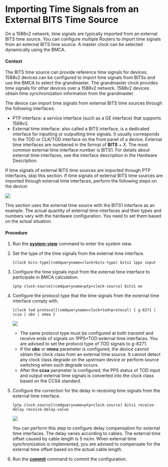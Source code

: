 Importing Time Signals from an External BITS Time Source
========================================================

On a 1588v2 network, time signals are typically imported from an external BITS time source. You can configure multiple Routers to import time signals from an external BITS time source. A master clock can be selected dynamically using the BMCA.

#### Context

The BITS time source can provide reference time signals for devices. 1588v2 devices can be configured to import time signals from BITSs and use the BMCA to select the grandmaster. The grandmaster clock provides time signals for other devices over a 1588v2 network. 1588v2 devices obtain time synchronization information from the grandmaster.

The device can import time signals from external BITS time sources through the following interfaces:

* PTP interface: a service interface (such as a GE interface) that supports 1588v2.
* External time interface: also called a BITS interface, is a dedicated interface for inputting or outputting time signals. It usually corresponds to the TOD or CLK/TOD interface on the front panel of a device. External time interfaces are numbered in the format of **BITS** + *X*. The most common external time interface number is BITS1. For details about external time interfaces, see the interface description in the Hardware Description.

If time signals of external BITS time sources are imported through PTP interfaces, skip this section. If time signals of external BITS time sources are imported through external time interfaces, perform the following steps on the device:

![](../../../../public_sys-resources/note_3.0-en-us.png) 

This section uses the external time source with the BITS1 interface as an example. The actual quantity of external time interfaces and their types and numbers vary with the hardware configuration. You need to set them based on the actual situation.



#### Procedure

1. Run the [**system-view**](cmdqueryname=system-view) command to enter the system view.
2. Set the type of the time signals from the external time interface.
   
   
   ```
   [clock bits-type](cmdqueryname=clock+bits-type) bits1 1pps input
   ```
3. Configure the time signals input from the external time interface to participate in BMCA calculation.
   
   
   ```
   [ptp clock-source](cmdqueryname=ptp+clock-source) bits1 on
   ```
4. Configure the protocol type that the time signals from the external time interface comply with.
   
   
   ```
   [clock tod protocol](cmdqueryname=clock+tod+protocol) { g-8271 | ccsa | ubx | nmea }
   ```
   ![](../../../../public_sys-resources/note_3.0-en-us.png) 
   * The same protocol type must be configured at both transmit and receive ends of signals on 1PPS+TOD external time interfaces. You are advised to set the protocol type of TOD signals to g-8271.
   * If the **ubx** or **nmea** parameter is configured, the device cannot obtain the clock class from an external time source. It cannot detect any clock class degrade on the upstream device or perform source switching when such degrade occurs.
   * After the **ccsa** parameter is configured, the PPS status of TOD input and output external time signals is converted into the clock class based on the CCSA standard.
5. Configure the correction for the delay in receiving time signals from the external time interface.
   
   
   ```
   [ptp clock-source](cmdqueryname=ptp+clock-source) bits1 receive-delay receive-delay-value
   ```
   ![](../../../../public_sys-resources/note_3.0-en-us.png) 
   
   You can perform this step to configure delay compensation for external time interfaces. The delay varies according to cables. The external time offset caused by cable length is 5 ns/m. When external time synchronization is implemented, you are advised to compensate for the external time offset based on the actual cable length.
6. Run the [**commit**](cmdqueryname=commit) command to commit the configuration.